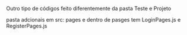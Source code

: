 Outro tipo de códigos feito diferentemente da pasta Teste e Projeto

pasta adcionais em src: pages e dentro de pasges tem LoginPages.js e RegisterPages.js
